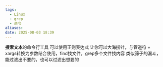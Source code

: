 ```yaml
---
tags:
  - Linux
  - grep
  - 命令
aliases: 
date: 2025-08-03 18:39
---
```

**搜索文本**的命令行工具
可以使用正则表达式
让你可以大海捞针，与管道符 + xargs转换为参数结合使用，find找文件，grep多个文件找内容
类似筛子的漏斗，能过滤出不要的，也可以过滤出想要的
